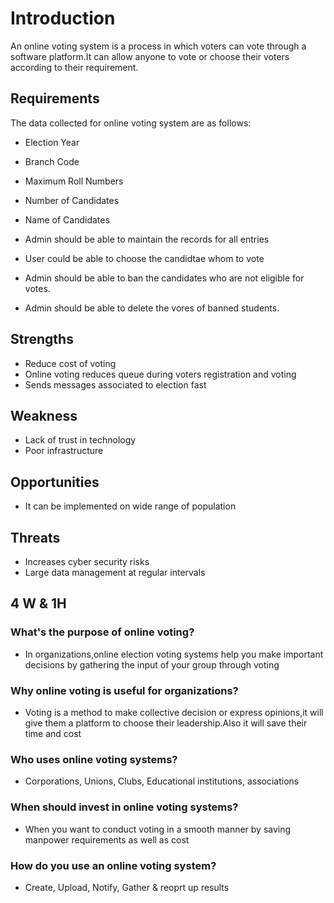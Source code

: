 # Introduction
An online voting system is a process in which voters can vote through a software platform.It can allow anyone to vote or choose their voters according to their requirement.

## Requirements
The data collected for online voting system are as follows:
- Election Year
- Branch Code
- Maximum Roll Numbers
- Number of Candidates
- Name of Candidates


- Admin should be able to maintain the records for all entries
- User could be able to choose the candidtae whom to vote
- Admin should be able to ban the candidates who are not eligible for votes.
- Admin should be able to delete the vores of banned students.

## Strengths
- Reduce cost of voting
- Online voting reduces queue during voters registration and voting
- Sends messages associated to election fast

## Weakness
- Lack of trust in technology
- Poor infrastructure

## Opportunities
- It can be implemented on wide range of population

## Threats
- Increases cyber security risks
- Large data management at regular intervals

## 4 W & 1H
### What's the purpose of online voting?
- In organizations,online election voting systems help you make important decisions by gathering the input of your group through voting

### Why online voting is useful for organizations?
- Voting is a method to make collective decision or express opinions,it will give them a platform to choose their leadership.Also it will save their time and cost

### Who uses online voting systems?
- Corporations, Unions, Clubs, Educational institutions, associations

### When should invest in online voting systems?
- When you want to conduct voting in a smooth manner by saving manpower requirements as well as cost

### How do you use an online voting system?
- Create, Upload, Notify, Gather & reoprt up results
